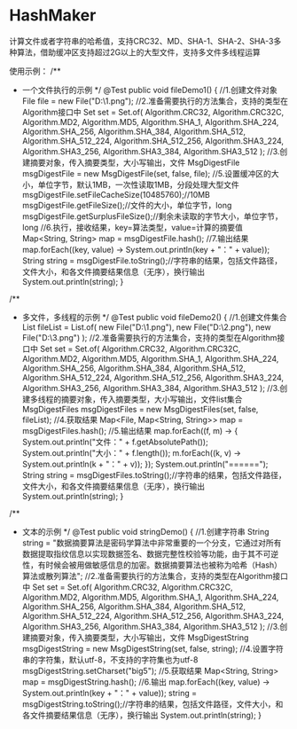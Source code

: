 # HashMaker
计算文件或者字符串的哈希值，支持CRC32、MD、SHA-1、SHA-2、SHA-3多种算法，借助缓冲区支持超过2G以上的大型文件，支持多文件多线程运算

使用示例：
/**
 * 一个文件执行的示例
 */
@Test
public void fileDemo1() {
	//1.创建文件对象
	File file = new File("D:\\1.png");
	//2.准备需要执行的方法集合，支持的类型在Algorithm接口中
	Set<String> set = Set.of(
			Algorithm.CRC32, Algorithm.CRC32C,
			Algorithm.MD2, Algorithm.MD5,
			Algorithm.SHA_1,
			Algorithm.SHA_224, Algorithm.SHA_256, Algorithm.SHA_384, Algorithm.SHA_512, Algorithm.SHA_512_224, Algorithm.SHA_512_256,
			Algorithm.SHA3_224, Algorithm.SHA3_256, Algorithm.SHA3_384, Algorithm.SHA3_512
	);
	//3.创建摘要对象，传入摘要类型，大小写输出，文件
	MsgDigestFile msgDigestFile = new MsgDigestFile(set, false, file);
	//5.设置缓冲区的大小，单位字节，默认1MB，一次性读取1MB，分段处理大型文件
	msgDigestFile.setFileCacheSize(10485760);//10MB
	msgDigestFile.getFileSize();//文件的大小，单位字节，long
	msgDigestFile.getSurplusFileSize();//剩余未读取的字节大小，单位字节，long
	//6.执行，接收结果，key=算法类型，value=计算的摘要值
	Map<String, String> map = msgDigestFile.hash();
	//7.输出结果
	map.forEach((key, value) -> System.out.println(key + "：" + value));
	String string = msgDigestFile.toString();//字符串的结果，包括文件路径，文件大小，和各文件摘要结果信息（无序），换行输出
	System.out.println(string);
}

/**
 * 多文件，多线程的示例
 */
@Test
public void fileDemo2() {
	//1.创建文件集合
	List<File> fileList = List.of(
			new File("D:\\1.png"),
			new File("D:\\2.png"),
			new File("D:\\3.png")
	);
	//2.准备需要执行的方法集合，支持的类型在Algorithm接口中
	Set<String> set = Set.of(
			Algorithm.CRC32, Algorithm.CRC32C,
			Algorithm.MD2, Algorithm.MD5,
			Algorithm.SHA_1,
			Algorithm.SHA_224, Algorithm.SHA_256, Algorithm.SHA_384, Algorithm.SHA_512, Algorithm.SHA_512_224, Algorithm.SHA_512_256,
			Algorithm.SHA3_224, Algorithm.SHA3_256, Algorithm.SHA3_384, Algorithm.SHA3_512
	);
	//3.创建多线程的摘要对象，传入摘要类型，大小写输出，文件list集合
	MsgDigestFiles msgDigestFiles = new MsgDigestFiles(set, false, fileList);
	//4.获取结果
	Map<File, Map<String, String>> map = msgDigestFiles.hash();
	//5.输出结果
	map.forEach((f, m) -> {
		System.out.println("文件：" + f.getAbsolutePath());
		System.out.println("大小：" + f.length());
		m.forEach((k, v) -> System.out.println(k + "：" + v));
	});
	System.out.println("======");
	String string = msgDigestFiles.toString();//字符串的结果，包括文件路径，文件大小，和各文件摘要结果信息（无序），换行输出
	System.out.println(string);
}


/**
 * 文本的示例
 */
@Test
public void stringDemo() {
	//1.创建字符串
	String string = "数据摘要算法是密码学算法中非常重要的一个分支，它通过对所有数据提取指纹信息以实现数据签名、数据完整性校验等功能，由于其不可逆性，有时候会被用做敏感信息的加密。数据摘要算法也被称为哈希（Hash）算法或散列算法";
	//2.准备需要执行的方法集合，支持的类型在Algorithm接口中
	Set<String> set = Set.of(
			Algorithm.CRC32, Algorithm.CRC32C,
			Algorithm.MD2, Algorithm.MD5,
			Algorithm.SHA_1,
			Algorithm.SHA_224, Algorithm.SHA_256, Algorithm.SHA_384, Algorithm.SHA_512, Algorithm.SHA_512_224, Algorithm.SHA_512_256,
			Algorithm.SHA3_224, Algorithm.SHA3_256, Algorithm.SHA3_384, Algorithm.SHA3_512
	);
	//3.创建摘要对象，传入摘要类型，大小写输出，文件
	MsgDigestString msgDigestString = new MsgDigestString(set, false, string);
	//4.设置字符串的字符集，默认utf-8，不支持的字符集也为utf-8
	msgDigestString.setCharset("big5");
	//5.获取结果
	Map<String, String> map = msgDigestString.hash();
	//6.输出
	map.forEach((key, value) -> System.out.println(key + "：" + value));
	string = msgDigestString.toString();//字符串的结果，包括文件路径，文件大小，和各文件摘要结果信息（无序），换行输出
	System.out.println(string);
}
